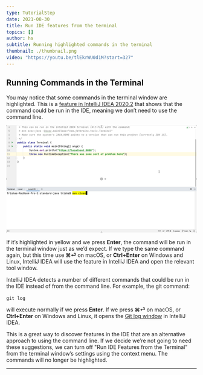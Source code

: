 ```yaml
---
type: TutorialStep
date: 2021-08-30
title: Run IDE features from the terminal
topics: []
author: hs
subtitle: Running highlighted commands in the terminal
thumbnail: ./thumbnail.png
video: "https://youtu.be/tlEkrWU0d1M?start=327"
---
```


## Running Commands in the Terminal

You may notice that some commands in the terminal window are highlighted. This is a [feature in IntelliJ IDEA 2020.2](https://www.jetbrains.com/help/idea/terminal-emulator.html#smart-command-execution) that shows that the command could be run in the IDE, meaning we don’t need to use the command line.

![Yellow Highlight](yellow-highlight.png)

If it’s highlighted in yellow and we press **Enter**, the command will be run in the terminal window just as we’d expect. If we type the same command again, but this time use **⌘⏎** on macOS, or **Ctrl+Enter** on Windows and Linux, IntelliJ IDEA will use the feature in IntelliJ IDEA and open the relevant tool window.

IntelliJ IDEA detects a number of different commands that could be run in the IDE instead of from the command line. For example, the git command:

`git log`

will execute normally if we press **Enter**. If we press **⌘⏎** on macOS, or **Ctrl+Enter** on Windows and Linux, it opens the [Git log window](https://www.jetbrains.com/help/idea/log-tab.html) in IntelliJ IDEA.

This is a great way to discover features in the IDE that are an alternative approach to using the command line. If we decide we’re not going to need these suggestions, we can turn off "Run IDE Features from the Terminal" from the terminal window’s settings using the context menu. The commands will no longer be highlighted.

---
